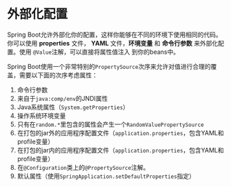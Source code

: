 外部化配置
=====================
Spring Boot允许外部化你的配置，这样你能够在不同的环境下使用相同的代码。你可以使用 **properties** 文件，
**YAML** 文件，**环境变量** 和 **命令行参数** 来外部化配置。使用 `@Value`注解，可以直接将属性值注入
到你的beans中。

Spring Boot使用一个非常特别的`PropertySource`次序来允许对值进行合理的覆盖，需要以下面的次序考虑属性：

1. 命令行参数
2. 来自于`java:comp/env`的JNDI属性
3. Java系统属性（`System.getProperties`）
4. 操作系统环境变量
5. 只有在`random.*`里包含的属性会产生一个`RandomValuePropertySource`
6. 在打包的jar外的应用程序配置文件（`application.properties`，包含YAML和profile变量）
7. 在打包的jar内的应用程序配置文件（`application.properties`，包含YAML和profile变量）
8. 在`@Configuration`类上的`@PropertySource`注解。
9. 默认属性（使用`SpringApplication.setDefaultProperties`指定）
